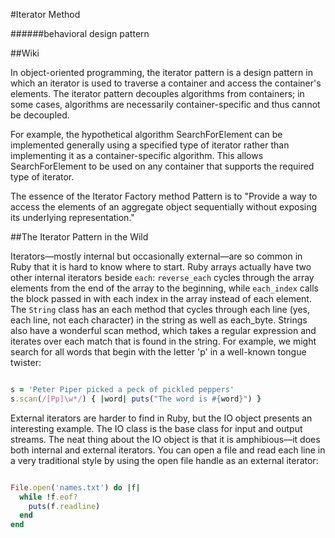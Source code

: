 #Iterator Method

######behavioral design pattern

##Wiki

In object-oriented programming, the iterator pattern is a design pattern in which an iterator is used to traverse a container and access the container's elements. The iterator pattern decouples algorithms from containers; in some cases, algorithms are necessarily container-specific and thus cannot be decoupled.

For example, the hypothetical algorithm SearchForElement can be implemented generally using a specified type of iterator rather than implementing it as a container-specific algorithm. This allows SearchForElement to be used on any container that supports the required type of iterator.

The essence of the Iterator Factory method Pattern is to "Provide a way to access the elements of an aggregate object sequentially without exposing its underlying representation."

##The Iterator Pattern in the Wild

Iterators—mostly internal but occasionally external—are so common in Ruby that it
is hard to know where to start. Ruby arrays actually have two other internal iterators
beside `each`: `reverse_each` cycles through the array elements from the end of the
array to the beginning, while `each_index` calls the block passed in with each index
in the array instead of each element.
The `String` class has an each method that cycles through each line (yes, each
line, not each character) in the string as well as each_byte. Strings also have a wonderful
scan method, which takes a regular expression and iterates over each match
that is found in the string. For example, we might search for all words that begin with
the letter 'p' in a well-known tongue twister:

```ruby

s = 'Peter Piper picked a peck of pickled peppers'
s.scan(/[Pp]\w*/) { |word| puts("The word is #{word}") }

```

External iterators are harder to find in Ruby, but the IO object presents an interesting
example. The IO class is the base class for input and output streams. The neat
thing about the IO object is that it is amphibious—it does both internal and external
iterators. You can open a file and read each line in a very traditional style by using the
open file handle as an external iterator:

```ruby

File.open('names.txt') do |f|
  while !f.eof?
    puts(f.readline)
  end
end

```
